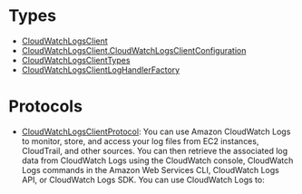 # Types

  - [CloudWatchLogsClient](/aws-sdk-swift/reference/0.x/AWSCloudWatchLogs/CloudWatchLogsClient)
  - [CloudWatchLogsClient.CloudWatchLogsClientConfiguration](/aws-sdk-swift/reference/0.x/AWSCloudWatchLogs/CloudWatchLogsClient_CloudWatchLogsClientConfiguration)
  - [CloudWatchLogsClientTypes](/aws-sdk-swift/reference/0.x/AWSCloudWatchLogs/CloudWatchLogsClientTypes)
  - [CloudWatchLogsClientLogHandlerFactory](/aws-sdk-swift/reference/0.x/AWSCloudWatchLogs/CloudWatchLogsClientLogHandlerFactory)

# Protocols

  - [CloudWatchLogsClientProtocol](/aws-sdk-swift/reference/0.x/AWSCloudWatchLogs/CloudWatchLogsClientProtocol):
    You can use Amazon CloudWatch Logs to monitor, store, and access your log files from
    EC2 instances, CloudTrail, and other sources. You can then retrieve the associated
    log data from CloudWatch Logs using the CloudWatch console, CloudWatch Logs commands in the
    Amazon Web Services CLI, CloudWatch Logs API, or CloudWatch Logs SDK.
    You can use CloudWatch Logs to:

